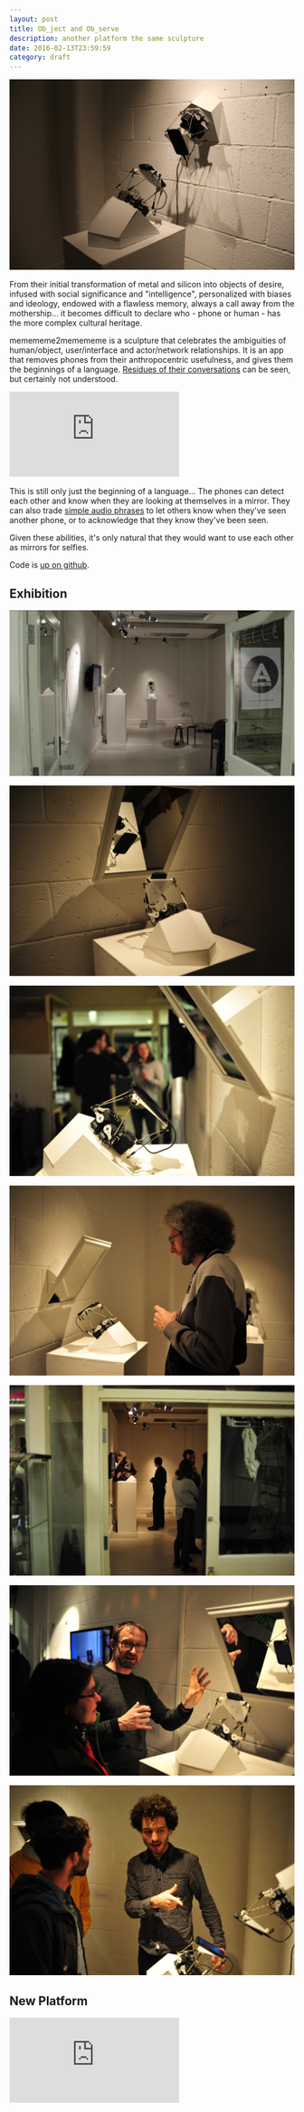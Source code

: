 ```yaml
---
layout: post
title: Ob_ject and Ob_serve 
description: another platform the same sculpture
date: 2016-02-13T23:59:59
category: draft
---
```

![](/assets/posts/ob-ject-ob-serve/meme2meme.jpg)

From their initial transformation of metal and silicon into objects of desire, infused with social significance and "intelligence", personalized with biases and ideology, endowed with a flawless memory, always a call away from the mothership... it becomes difficult to declare who - phone or human - has the more complex cultural heritage.

memememe2memememe is a sculpture that celebrates the ambiguities of human/object, user/interface and actor/network relationships. It is an app that removes phones from their anthropocentric usefulness, and gives them the beginnings of a language. [Residues of their conversations](http://memememe2memememe.tumblr.com/) can be seen, but certainly not understood.

<div class="video-wrapper video-wrapper-16x9">
  <iframe src="https://player.vimeo.com/video/121315652" frameborder="0" webkitallowfullscreen="" mozallowfullscreen="" allowfullscreen=""></iframe>
</div>

This is still only just the beginning of a language... The phones can detect each other and know when they are looking at themselves in a mirror. They can also trade [simple audio phrases](/post/making-these-things-talk/) to let others know when they've seen another phone, or to acknowledge that they know they've been seen.

Given these abilities, it's only natural that they would want to use each other as mirrors for selfies.

Code is [up on github](https://github.com/thiagohersan/memememe/tree/memememe2memememe).

## Exhibition 

![](/assets/posts/ob-ject-ob-serve/small-view.jpg)

![](/assets/posts/ob-ject-ob-serve/memememe-selfie1.jpg)

![](/assets/posts/ob-ject-ob-serve/memememe-selfie2.jpg)

![](/assets/posts/ob-ject-ob-serve/public-meme1.jpg)

![](/assets/posts/ob-ject-ob-serve/public-meme2.jpg)

![](/assets/posts/ob-ject-ob-serve/public-meme3.jpg)

![](/assets/posts/ob-ject-ob-serve/public-meme4.jpg)

## New Platform

<div class="video-wrapper video-wrapper-16x9">
  <iframe frameborder="0" allowFullScreen webkitallowfullscreen mozallowfullscreen src="https://gallery.autodesk.com/fusion360/projects/76309/assets/252809/embed"></iframe>
</div>
